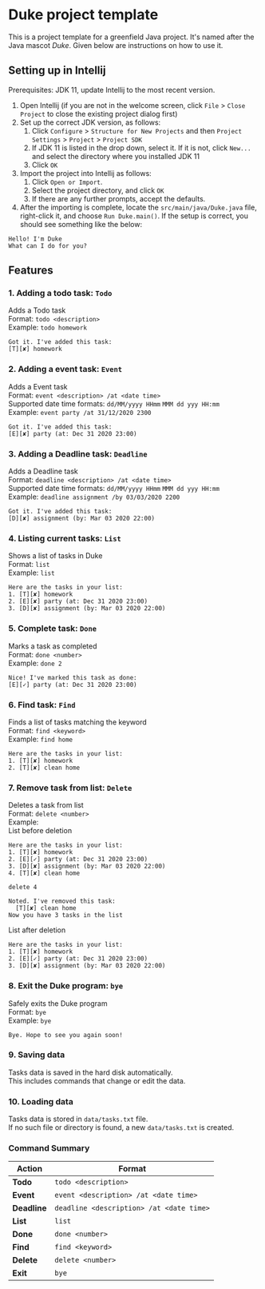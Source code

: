 # Duke project template

This is a project template for a greenfield Java project. It's named after the Java mascot _Duke_. Given below are instructions on how to use it.

## Setting up in Intellij

Prerequisites: JDK 11, update Intellij to the most recent version.

1. Open Intellij (if you are not in the welcome screen, click `File` > `Close Project` to close the existing project dialog first)
1. Set up the correct JDK version, as follows:
   1. Click `Configure` > `Structure for New Projects` and then `Project Settings` > `Project` > `Project SDK`
   1. If JDK 11 is listed in the drop down, select it. If it is not, click `New...` and select the directory where you installed JDK 11
   1. Click `OK`
1. Import the project into Intellij as follows:
   1. Click `Open or Import`.
   1. Select the project directory, and click `OK`
   1. If there are any further prompts, accept the defaults.
1. After the importing is complete, locate the `src/main/java/Duke.java` file, right-click it, and choose `Run Duke.main()`. If the setup is correct, you should see something like the below:
```
Hello! I'm Duke
What can I do for you?
```
## Features

### 1.  Adding a todo task: `Todo`  
Adds a Todo task  
Format: `todo <description>`  
Example: `todo homework`  
```
Got it. I've added this task:
[T][✘] homework
```

### 2. Adding a event task: `Event`  
Adds a Event task  
Format: `event <description> /at <date time>`  
Supported date time formats: `dd/MM/yyyy HHmm` `MMM dd yyy HH:mm`  
Example: `event party /at 31/12/2020 2300`  
```
Got it. I've added this task:
[E][✘] party (at: Dec 31 2020 23:00)
```

### 3. Adding a Deadline task: `Deadline`  
Adds a Deadline task  
Format: `deadline <description> /at <date time>`  
Supported date time formats: `dd/MM/yyyy HHmm` `MMM dd yyy HH:mm`  
Example: `deadline assignment /by 03/03/2020 2200`  
```
Got it. I've added this task:
[D][✘] assignment (by: Mar 03 2020 22:00)
```

### 4. Listing current tasks: `List`  
Shows a list of tasks in Duke  
Format: `list`  
Example: `list`  
```
Here are the tasks in your list:
1. [T][✘] homework
2. [E][✘] party (at: Dec 31 2020 23:00)
3. [D][✘] assignment (by: Mar 03 2020 22:00)
```

### 5. Complete task: `Done`  
Marks a task as completed  
Format: `done <number>`  
Example: `done 2`  
```
Nice! I've marked this task as done:
[E][✓] party (at: Dec 31 2020 23:00)
```
### 6. Find task: `Find`  
Finds a list of tasks matching the keyword  
Format: `find <keyword>`  
Example: `find home`  
```
Here are the tasks in your list:
1. [T][✘] homework
2. [T][✘] clean home
```
### 7. Remove task from list: `Delete`  
Deletes a task from list  
Format: `delete <number>`  
Example:  
List before deletion  
```
Here are the tasks in your list:
1. [T][✘] homework
2. [E][✓] party (at: Dec 31 2020 23:00)
3. [D][✘] assignment (by: Mar 03 2020 22:00)
4. [T][✘] clean home
```
`delete 4`
```
Noted. I've removed this task:
  [T][✘] clean home
Now you have 3 tasks in the list
```
List after deletion  
```
Here are the tasks in your list:
1. [T][✘] homework
2. [E][✓] party (at: Dec 31 2020 23:00)
3. [D][✘] assignment (by: Mar 03 2020 22:00)
```
### 8. Exit the Duke program: `bye`  
Safely exits the Duke program  
Format: `bye`  
Example: `bye`  
```
Bye. Hope to see you again soon!  
```
### 9. Saving data  
Tasks data is saved in the hard disk automatically.  
This includes commands that change or edit the data.  

### 10. Loading data  
Tasks data is stored in `data/tasks.txt` file.   
If no such file or directory is found, a new `data/tasks.txt` is created.  

### Command Summary
**Action** | **Format** 
--- | --- 
**Todo** | `todo <description>`  
**Event** | `event <description> /at <date time>`  
**Deadline** | `deadline <description> /at <date time>`
**List** | `list`  
**Done** | `done <number>` 
**Find** | `find <keyword>`  
**Delete** | `delete <number>` 
**Exit** | `bye`  
